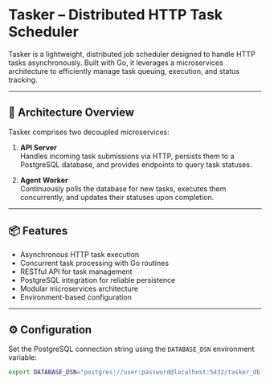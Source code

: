 # Tasker – Distributed HTTP Task Scheduler

Tasker is a lightweight, distributed job scheduler designed to handle HTTP tasks asynchronously. Built with Go, it leverages a microservices architecture to efficiently manage task queuing, execution, and status tracking.

---

## 🧩 Architecture Overview

Tasker comprises two decoupled microservices:

1. **API Server**  
   Handles incoming task submissions via HTTP, persists them to a PostgreSQL database, and provides endpoints to query task statuses.

2. **Agent Worker**  
   Continuously polls the database for new tasks, executes them concurrently, and updates their statuses upon completion.


---

## 📦 Features

- Asynchronous HTTP task execution
- Concurrent task processing with Go routines
- RESTful API for task management
- PostgreSQL integration for reliable persistence
- Modular microservices architecture
- Environment-based configuration

---

## ⚙️ Configuration

Set the PostgreSQL connection string using the `DATABASE_DSN` environment variable:

```bash
export DATABASE_DSN="postgres://user:password@localhost:5432/tasker_db?sslmode=disable"

